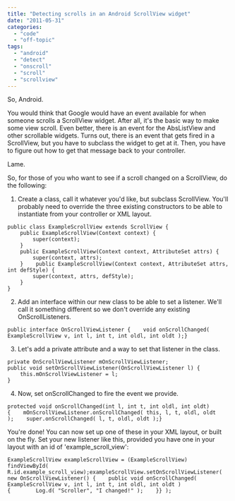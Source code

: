 ```yaml
---
title: "Detecting scrolls in an Android ScrollView widget"
date: "2011-05-31"
categories: 
  - "code"
  - "off-topic"
tags: 
  - "android"
  - "detect"
  - "onscroll"
  - "scroll"
  - "scrollview"
---
```


So, Android.

You would think that Google would have an event available for when someone scrolls a ScrollView widget. After all, it's the basic way to make some view scroll. Even better, there is an event for the AbsListView and other scrollable widgets. Turns out, there is an event that gets fired in a ScrollView, but you have to subclass the widget to get at it. Then, you have to figure out how to get that message back to your controller.

Lame.

So, for those of you who want to see if a scroll changed on a ScrollView, do the following:

1) Create a class, call it whatever you'd like, but subclass ScrollView. You'll probably need to override the three existing constructors to be able to instantiate from your controller or XML layout.

```
public class ExampleScrollView extends ScrollView {
    public ExampleScrollView(Context context) {
        super(context);
    }
    public ExampleScrollView(Context context, AttributeSet attrs) {
        super(context, attrs);
    }    public ExampleScrollView(Context context, AttributeSet attrs, int defStyle) {
        super(context, attrs, defStyle);
    }
}
```

2) Add an interface within our new class to be able to set a listener. We'll call it something different so we don't override any existing OnScrollListeners.

```
public interface OnScrollViewListener {    void onScrollChanged( ExampleScrollView v, int l, int t, int oldl, int oldt );}
```

3) Let's add a private attribute and a way to set that listener in the class.

```
private OnScrollViewListener mOnScrollViewListener;
public void setOnScrollViewListener(OnScrollViewListener l) {
    this.mOnScrollViewListener = l;
}
```

4) Now, set onScrollChanged to fire the event we provide.

```
protected void onScrollChanged(int l, int t, int oldl, int oldt) {    mOnScrollViewListener.onScrollChanged( this, l, t, oldl, oldt );    super.onScrollChanged( l, t, oldl, oldt );}
```

You're done! You can now set up one of these in your XML layout, or built on the fly. Set your new listener like this, provided you have one in your layout with an id of 'example\_scroll\_view':

```
ExampleScrollView exampleScrollView = (ExampleScrollView) findViewById( R.id.example_scroll_view);exampleScrollView.setOnScrollViewListener( new OnScrollViewListener() {    public void onScrollChanged( ExampleScrollView v, int l, int t, int oldl, int oldt ) {        Log.d( "Scroller", "I changed!" );    }} );
```
